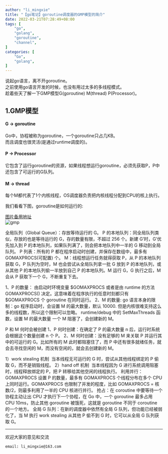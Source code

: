 ```yaml
---
author: "li_mingxie"
title: "【go笔记】goroutine调度器的GMP模型的简介"
date: 2022-03-21T07:28:49+08:00
tags: [
    "go",
    "golang",
    "goroutine",
    "channel",
]
categories: [
    "Go",
    "golang",
]
---
```


说起go语言，离不开goroutine。  
之前使用go语言开发的时候，也没有用过太多的多线程模式。  
趁着些天了解一下GMP模型G(goroutine) M(thread) P(Processor)。

## 1.GMP模型

#### G -> goroutine

Go中，协程被称为goroutine，一个goroutine只占几KB。  
而且调度也很灵活(是通过runtime调度的)。

#### P -> Processor

它包含了运行goroutine的资源，如果线程想运行goroutine，必须先获取P，P中还包含了可运行的G队列。

#### M -> thread

每个M都代表了1个内核线程，OS调度器负责把内核线程分配到CPU的核上执行。

我们看看下图，goroutine是如何运行的:

[图片备用地址](https://limingxie.github.io/images/go/goroutine/gmp_1.png)  
![gmp](https://mingxie-blog.oss-cn-beijing.aliyuncs.com/image/go/goroutine/gmp_1.png?x-oss-process=image/resize,w_650,m_lfit)



全局队列（Global Queue）：存放等待运行的 G。
P 的本地队列：同全局队列类似，存放的也是等待运行的 G，存的数量有限，不超过 256 个。新建 G’时，G’优先加入到 P 的本地队列，如果队列满了，则会把本地队列中一半的 G 移动到全局队列。
P 列表：所有的 P 都在程序启动时创建，并保存在数组中，最多有 GOMAXPROCS(可配置) 个。
M：线程想运行任务就得获取 P，从 P 的本地队列获取 G，P 队列为空时，M 也会尝试从全局队列拿一批 G 放到 P 的本地队列，或从其他 P 的本地队列偷一半放到自己 P 的本地队列。M 运行 G，G 执行之后，M 会从 P 获取下一个 G，不断重复下去。

1、P 的数量：
由启动时环境变量 $GOMAXPROCS 或者是由 runtime 的方法 GOMAXPROCS() 决定。这意味着在程序执行的任意时刻都只有 $GOMAXPROCS 个 goroutine 在同时运行。
2、M 的数量:
go 语言本身的限制：go 程序启动时，会设置 M 的最大数量，默认 10000. 但是内核很难支持这么多的线程数，所以这个限制可以忽略。
runtime/debug 中的 SetMaxThreads 函数，设置 M 的最大数量
一个 M 阻塞了，会创建新的 M。


P 和 M 何时会被创建
1、P 何时创建：在确定了 P 的最大数量 n 后，运行时系统会根据这个数量创建 n 个 P。
2、M 何时创建：没有足够的 M 来关联 P 并运行其中的可运行的 G。比如所有的 M 此时都阻塞住了，而 P 中还有很多就绪任务，就会去寻找空闲的 M，而没有空闲的，就会去创建新的 M。


1）work stealing 机制
​ 当本线程无可运行的 G 时，尝试从其他线程绑定的 P 偷取 G，而不是销毁线程。
2）hand off 机制
​ 当本线程因为 G 进行系统调用阻塞时，线程释放绑定的 P，把 P 转移给其他空闲的线程执行。
利用并行：GOMAXPROCS 设置 P 的数量，最多有 GOMAXPROCS 个线程分布在多个 CPU 上同时运行。GOMAXPROCS 也限制了并发的程度，比如 GOMAXPROCS = 核数/2，则最多利用了一半的 CPU 核进行并行。
抢占：在 coroutine 中要等待一个协程主动让出 CPU 才执行下一个协程，在 Go 中，一个 goroutine 最多占用 CPU 10ms，防止其他 goroutine 被饿死，这就是 goroutine 不同于 coroutine 的一个地方。
全局 G 队列：在新的调度器中依然有全局 G 队列，但功能已经被弱化了，当 M 执行 work stealing 从其他 P 偷不到 G 时，它可以从全局 G 队列获取 G。

----------------------------------------------
欢迎大家的意见和交流

`email: li_mingxie@163.com`
